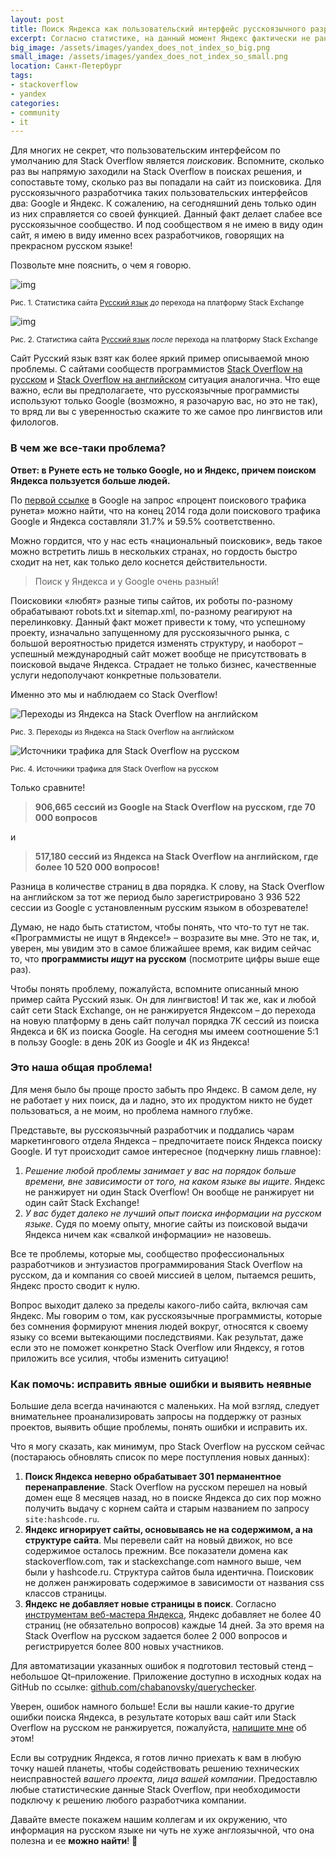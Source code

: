 ```yaml
---
layout: post
title: Поиск Яндекса как пользовательский интерфейс русскоязычного разработчика для Stack Overflow на русском и на английском
excerpt: Согласно статистике, на данный момент Яндекс фактически не ранжирует Stack Overflow ни на русском, ни на английском. Давайте попробуем понять, почему и как исправить, вместе.
big_image: /assets/images/yandex_does_not_index_so_big.png
small_image: /assets/images/yandex_does_not_index_so_small.png
location: Санкт-Петербург
tags:
- stackoverflow
- yandex
categories:
- community
- it
---
```


Для многих не секрет, что пользовательским интерфейсом по умолчанию для Stack Overflow является _поисковик_. Вспомните, сколько раз вы напрямую заходили на Stack Overflow в поисках решения, и сопоставьте тому, сколько раз вы попадали на сайт из поисковика. Для русскоязычного разработчика таких пользовательских интерфейсов два: Google и Яндекс. К сожалению, на сегодняшний день только один из них справляется со своей функцией. Данный факт делает слабее все русскоязычное сообщество. И под сообществом я не имею в виду один сайт, я имею в виду именно всех разработчиков, говорящих на прекрасном русском языке!

Позвольте мне пояснить, о чем я говорю.

![img](http://i.stack.imgur.com/h5Igy.png)

 <sub>Рис. 1. Статистика сайта <a href='http://rus.stackexchange.com/'>Русский язык</a> _до_ перехода на платформу Stack Exchange</sub>

![img](http://i.stack.imgur.com/xMtZK.png)

 <sub>Рис. 2. Статистика сайта <a href='http://rus.stackexchange.com/'>Русский язык</a> _после_ перехода на платформу Stack Exchange</sub>

Сайт Русский язык взят как более яркий пример описываемой мною проблемы. С сайтами сообществ программистов <a href='http://ru.stackoverflow.com/'>Stack Overflow на русском</a> и <a href='http://ru.stackoverflow.com/'>Stack Overflow на английском</a> ситуация аналогична. Что еще важно, если вы предполагаете, что русскоязычные программисты используют только Google (возможно, я разочарую вас, но это не так), то вряд ли вы с уверенностью скажите то же самое про лингвистов или филологов.

### В чем же все-таки проблема?

__Ответ: в Рунете есть не только Google, но и Яндекс, причем поиском Яндекса пользуется больше людей.__

По [первой ссылке](http://lenta.ru/news/2014/11/11/googleya/) в Google на запрос «процент поискового трафика рунета» можно найти, что на конец 2014 года доли поискового трафика Google и Яндекса составляли 31.7% и 59.5% соответственно.

Можно гордится, что у нас есть «национальный поисковик», ведь такое можно встретить лишь в нескольких странах, но гордость быстро сходит на нет, как только дело коснется действительности.

> Поиск у Яндекса и у Google очень разный!

Поисковики «любят» разные типы сайтов, их роботы по-разному обрабатывают robots.txt и sitemap.xml, по-разному реагируют на перелинковку. Данный факт может привести к тому, что успешному проекту, изначально запущенному для русскоязычного рынка, с большой вероятностью придется изменять структуру, и наоборот – успешный международный сайт может вообще не присутствовать в поисковой выдаче Яндекса. Страдает не только бизнес, качественные услуги недополучают конкретные пользователи.

Именно это мы и наблюдаем со Stack Overflow!

![Переходы из Яндекса на Stack Overflow на английском](http://i.stack.imgur.com/O88go.png)

<sub>Рис. 3. Переходы из Яндекса на Stack Overflow на английском</sub>

![Источники трафика для Stack Overflow на русском](http://i.stack.imgur.com/B5nXK.png)

<sub>Рис. 4. Источники трафика для Stack Overflow на русском</sub>

Только сравните!

> __906,665 сессий из Google на Stack Overflow на русском, где 70 000 вопросов__

и

> __517,180 сессий из Яндекса на Stack Overflow на английском, где более 10 520 000 вопросов!__

Разница в количестве страниц в два порядка. К слову, на Stack Overflow на английском за тот же период было зарегистрировано 3 936 522 сессии из Google с установленным русским языком в обозревателе!

Думаю, не надо быть статистом, чтобы понять, что что-то тут не так. «Программисты не ищут в Яндексе!» – возразите вы мне. Это не так, и, уверен, мы увидим это в самое ближайшее время, как видим сейчас то, что __программисты _ищут_ на русском__ (посмотрите цифры выше еще раз).

Чтобы понять проблему, пожалуйста, вспомните описанный мною пример сайта Русский язык. Он для лингвистов! И так же, как и любой сайт сети Stack Exchange, он не ранжируется Яндексом – до перехода на новую платформу в день сайт получал порядка 7К сессий из поиска Яндекса и 6К из поиска Google. На сегодня мы имеем соотношение 5:1 в пользу Google: в день 20К из Google и 4К из Яндекса!

###  Это наша общая проблема!

Для меня было бы проще просто забыть про Яндекс. В самом деле, ну не работает у них поиск, да и ладно, это их продуктом никто не будет пользоваться, а не моим, но проблема намного глубже.

Представьте, вы русскоязычный разработчик и поддались чарам маркетингового отдела Яндекса – предпочитаете поиск Яндекса поиску Google. И тут происходит самое интересное (подчеркну лишь главное):

1.  _Решение любой проблемы занимает у вас на порядок больше времени, вне зависимости от того, на каком языке вы ищите_. Яндекс не ранжирует ни один Stack Overflow! Он вообще не ранжирует ни один сайт Stack Exchange!
2. _У вас будет далеко не лучший опыт поиска информации на русском языке_. Судя по моему опыту, многие сайты из поисковой выдачи Яндекса ничем как «свалкой информации» не назовешь.

Все те проблемы, которые мы, сообщество профессиональных разработчиков и энтузиастов программирования Stack Overflow на русском, да и компания со своей миссией в целом, пытаемся решить, Яндекс просто сводит к нулю.

Вопрос выходит далеко за пределы какого-либо сайта, включая сам Яндекс. Мы говорим о том, как русскоязычные программисты, которые без сомнения формируют мнения людей вокруг, относятся к своему языку со всеми вытекающими последствиями. Как результат, даже если это не поможет конкретно Stack Overflow или Яндексу, я готов приложить все усилия, чтобы изменить ситуацию!

###  Как помочь: исправить явные ошибки и выявить неявные

Большие дела всегда начинаются с маленьких. На мой взгляд, следует внимательнее проанализировать запросы на поддержку от разных проектов, выявить общие проблемы, понять ошибки и исправить их.

Что я могу сказать, как минимум, про Stack Overflow на русском сейчас (постараюсь обновлять список по мере поступления новых данных):

1. __Поиск Яндекса неверно обрабатывает 301 перманентное перенаправление__. Stack Overflow на русском перешел на новый домен еще 8 месяцев назад, но в поиске Яндекса до сих пор можно получить выдачу с корнем сайта и старым названием по запросу `site:hashcode.ru`.
2. __Яндекс игнорирует сайты, основываясь не на содержимом, а на структуре сайта__. Мы перевели сайт на новый движок, но все содержимое осталось прежним. Все показатели домена как stackoverflow.com, так и stackexchange.com намного выше, чем были у hashcode.ru. Структура сайтов была идентична. Поисковик не должен ранжировать содержимое в зависимости от названия css классов страницы.
3. __Яндекс не добавляет новые страницы в поиск__. Согласно [инструментам веб-мастера Яндекса](http://webmaster.yandex.ru), Яндекс добавляет не более 40 страниц (не обязательно вопросов) каждые 14 дней. За это время на Stack Overflow на русском задается более 2 000 вопросов и регистрируется более 800 новых участников.

Для автоматизации указанных ошибок я подготовил тестовый стенд – небольшое Qt–приложение. Приложение доступно в исходных кодах на GitHub по ссылке: [github.com/chabanovsky/querychecker](https://github.com/chabanovsky/querychecker).

Уверен, ошибок намного больше! Если вы нашли какие-то другие ошибки поиска Яндекса, в результате которых ваш сайт или Stack Overflow на русском не ранжируется, пожалуйста, [напишите мне](http://ru.stackoverflow.com/users/6/?tab=profile) об этом!

Если вы сотрудник Яндекса, я готов лично приехать к вам в любую точку нашей планеты, чтобы содействовать решению технических неисправностей _вашего проекта_, _лица вашей компании_. Предоставлю любые статистические данные Stack Overflow, при необходимости подключу к решению любого разработчика компании.

Давайте вместе покажем нашим коллегам и их окружению, что информация на русском языке ни чуть не хуже англоязычной, что она полезна и ее __можно найти__!


